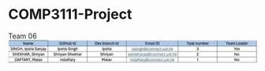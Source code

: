 # COMP3111-Project
Team 06
![Screenshot 2024-03-15 at 9.31.31 PM.png](Screenshot%202024-03-15%20at%209.31.31%20PM.png?raw=true)

